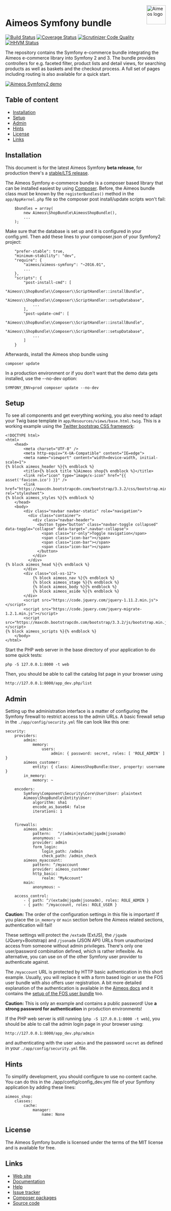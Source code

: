 <a href="https://aimeos.org/">
    <img src="https://aimeos.org/fileadmin/template/icons/logo.png" alt="Aimeos logo" title="Aimeos" align="right" height="60" />
</a>

Aimeos Symfony bundle
======================
[![Build Status](https://travis-ci.org/aimeos/aimeos-symfony.svg?branch=master)](https://travis-ci.org/aimeos/aimeos-symfony)
[![Coverage Status](https://coveralls.io/repos/aimeos/aimeos-symfony/badge.svg?branch=master)](https://coveralls.io/r/aimeos/aimeos-symfony?branch=master)
[![Scrutinizer Code Quality](https://scrutinizer-ci.com/g/aimeos/aimeos-symfony/badges/quality-score.png?b=master)](https://scrutinizer-ci.com/g/aimeos/aimeos-symfony/?branch=master)
[![HHVM Status](http://hhvm.h4cc.de/badge/aimeos/aimeos-symfony.svg)](http://hhvm.h4cc.de/package/aimeos/aimeos-symfony)

The repository contains the Symfony e-commerce bundle integrating the Aimeos e-commerce
library into Symfony 2 and 3. The bundle provides controllers for e.g. faceted filter,
product lists and detail views, for searching products as well as baskets and the
checkout process. A full set of pages including routing is also available for a quick start.

[![Aimeos Symfony2 demo](https://aimeos.org/fileadmin/user_upload/symfony-demo.jpg)](http://symfony2.demo.aimeos.org/)

## Table of content

- [Installation](#installation)
- [Setup](#setup)
- [Admin](#admin)
- [Hints](#hints)
- [License](#license)
- [Links](#links)

## Installation

This document is for the latest Aimeos Symfony **beta release**, for production
there's a [stable/LTS release](https://github.com/aimeos/aimeos-symfony/tree/1.2).

The Aimeos Symfony e-commerce bundle is a composer based library that can be installed
easiest by using [Composer](https://getcomposer.org). Before, the Aimeos bundle class
must be known by the `registerBundles()` method in the `app/AppKernel.php` file so the
composer post install/update scripts won't fail:

```
    $bundles = array(
        new Aimeos\ShopBundle\AimeosShopBundle(),
        ...
    );
```

Make sure that the database is set up and it is configured in your config.yml. Then add these lines to your composer.json of your Symfony2 project:

```
    "prefer-stable": true,
    "minimum-stability": "dev",
    "require": {
        "aimeos/aimeos-symfony": "~2016.01",
        ...
    },
    "scripts": {
        "post-install-cmd": [
            "Aimeos\\ShopBundle\\Composer\\ScriptHandler::installBundle",
            "Aimeos\\ShopBundle\\Composer\\ScriptHandler::setupDatabase",
            ...
        ],
        "post-update-cmd": [
            "Aimeos\\ShopBundle\\Composer\\ScriptHandler::installBundle",
            "Aimeos\\ShopBundle\\Composer\\ScriptHandler::setupDatabase",
            ...
        ]
    }
```

Afterwards, install the Aimeos shop bundle using

`composer update`

In a production environment or if you don't want that the demo data gets installed,
use the --no-dev option:

`SYMFONY_ENV=prod composer update --no-dev`

## Setup

To see all components and get everything working, you also need to adapt your
Twig base template in `app/Resources/views/base.html.twig`. This is a working
example using the [Twitter bootstrap CSS framework](http://getbootstrap.com/):

```
<!DOCTYPE html>
<html>
    <head>
        <meta charset="UTF-8" />
        <meta http-equiv="X-UA-Compatible" content="IE=edge">
        <meta name="viewport" content="width=device-width, initial-scale=1">
{% block aimeos_header %}{% endblock %}
        <title>{% block title %}Aimeos shop{% endblock %}</title>
        <link rel="icon" type="image/x-icon" href="{{ asset('favicon.ico') }}" />
        <link href="https://maxcdn.bootstrapcdn.com/bootstrap/3.3.2/css/bootstrap.min.css" rel="stylesheet">
{% block aimeos_styles %}{% endblock %}
    </head>
    <body>
        <div class="navbar navbar-static" role="navigation">
          <div class="container">
            <div class="navbar-header">
              <button type="button" class="navbar-toggle collapsed" data-toggle="collapse" data-target=".navbar-collapse">
                <span class="sr-only">Toggle navigation</span>
                <span class="icon-bar"></span>
                <span class="icon-bar"></span>
                <span class="icon-bar"></span>
              </button>
            </div>
          </div>
{% block aimeos_head %}{% endblock %}
        </div>
        <div class="col-xs-12">
            {% block aimeos_nav %}{% endblock %}
            {% block aimeos_stage %}{% endblock %}
            {% block aimeos_body %}{% endblock %}
            {% block aimeos_aside %}{% endblock %}
        </div>
        <script src="https://code.jquery.com/jquery-1.11.2.min.js"></script>
        <script src="https://code.jquery.com/jquery-migrate-1.2.1.min.js"></script>
        <script src="https://maxcdn.bootstrapcdn.com/bootstrap/3.3.2/js/bootstrap.min.js"></script>
{% block aimeos_scripts %}{% endblock %}
    </body>
</html>
```

Start the PHP web server in the base directory of your application to do some quick tests:

```php -S 127.0.0.1:8000 -t web```

Then, you should be able to call the catalog list page in your browser using

```http://127.0.0.1:8000/app_dev.php/list ```

## Admin

Setting up the administration interface is a matter of configuring the Symfony
firewall to restrict access to the admin URLs. A basic firewall setup in the
`./app/config/security.yml` file can look like this one:

```
security:
    providers:
        admin:
            memory:
                users:
                    admin: { password: secret, roles: [ 'ROLE_ADMIN' ] }
        aimeos_customer:
            entity: { class: AimeosShopBundle:User, property: username }
        in_memory:
            memory: ~

    encoders:
        Symfony\Component\Security\Core\User\User: plaintext
        Aimeos\ShopBundle\Entity\User:
            algorithm: sha1
            encode_as_base64: false
            iterations: 1


    firewalls:
        aimeos_admin:
            pattern:   ^/(admin|extadm|jqadm|jsonadm)
            anonymous: ~
            provider: admin
            form_login:
                login_path: /admin
                check_path: /admin_check
        aimeos_myaccount:
            pattern: ^/myaccount
            provider: aimeos_customer
            http_basic:
                realm: "MyAccount"
        main:
            anonymous: ~

    access_control:
        - { path: ^/(extadm|jqadm|jsonadm), roles: ROLE_ADMIN }
        - { path: ^/myaccount, roles: ROLE_USER }
```

**Caution:** The order of the configuration settings in this file is important!
If you place the `in_memory` or `main` section before the Aimeos related sections,
authentication will fail!

These settings will protect the ```/extadm``` (ExtJS), the ```/jqadm``` (JQuery+Bootstrap)
and ```/jsonadm``` (JSON API) URLs from unauthorized access from someone without
admin privileges. There's only one user/password combination defined, which is
rather inflexible. As alternative, you can use on of the other Symfony user provider
to authenticate against.

The `/myaccount` URL is protected by HTTP basic authentication in this short
example. Usually, you will replace it with a form based login or use the FOS user
bundle with also offers user registration. A bit more detailed explanation of the
authentication is available in the
[Aimeos docs](https://aimeos.org/docs/Symfony/Configure_admin_myaccount_login)
and it contains the
[setup of the FOS user bundle](https://aimeos.org/docs/Symfony/Configure_FOSUserBundle_login) too.

**Caution:** This is only an example and contains a public password! Use **a strong
password for authentication** in production environments!

If the PHP web server is still running (`php -S 127.0.0.1:8000 -t web`), you should be
able to call the admin login page in your browser using:

`http://127.0.0.1:8000/app_dev.php/admin`

and authenticating with the user `admin` and the password `secret` as defined in your
`./app/config/security.yml` file.

## Hints

To simplify development, you should configure to use no content cache. You can
do this in the ./app/config/config_dev.yml file of your Symfony application by
adding these lines:
```
aimeos_shop:
    classes:
        cache:
            manager:
                name: None
```

## License

The Aimeos Symfony bundle is licensed under the terms of the MIT license and is available for free.

## Links

* [Web site](https://aimeos.org/Symfony)
* [Documentation](https://aimeos.org/docs/Symfony)
* [Help](https://aimeos.org/help/symfony-bundle-f17/)
* [Issue tracker](https://github.com/aimeos/aimeos-symfony/issues)
* [Composer packages](https://packagist.org/packages/aimeos/aimeos-symfony)
* [Source code](https://github.com/aimeos/aimeos-symfony)

